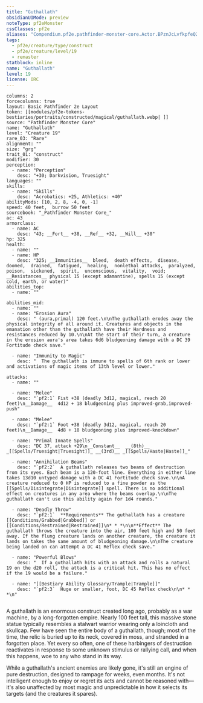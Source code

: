 ```yaml
---
title: "Guthallath"
obsidianUIMode: preview
noteType: pf2eMonster
cssClasses: pf2e
aliases: "Compendium.pf2e.pathfinder-monster-core.Actor.BPznJcLvfkpfeQ2q" 
tags:
  - pf2e/creature/type/construct
  - pf2e/creature/level/19
  - remaster
statblock: inline
name: "Guthallath"
level: 19
license: ORC
---
```


```statblock
columns: 2
forcecolumns: true
layout: Basic Pathfinder 2e Layout
token: [[modules/pf2e-tokens-bestiaries/portraits/constructed/magical/guthallath.webp| ]]
source: "Pathfinder Monster Core"
name: "Guthallath"
level: "Creature 19"
rare_03: "Rare"
alignment: ""
size: "grg"
trait_01: "construct"
modifier: 30
perception:
  - name: "Perception"
    desc: "+30; Darkvision, Truesight"
languages: ""
skills:
  - name: "Skills"
    desc: "Acrobatics: +25, Athletics: +40"
abilityMods: [10, 2, 8, -4, 0, -1]
speed: 40 feet,  burrow 50 feet
sourcebook: "_Pathfinder Monster Core_"
ac: 43
armorclass:
  - name: AC
    desc: "43; __Fort__ +38, __Ref__ +32, __Will__ +30"
hp: 325
health:
  - name: ""
  - name: HP
    desc: "325; __Immunities__  bleed,  death effects,  disease,  doomed,  drained,  fatigued,  healing,  nonlethal attacks,  paralyzed,  poison,  sickened,  spirit,  unconscious,  vitality,  void; __Resistances__ physical 15 (except adamantine), spells 15 (except cold, earth, or water)"
abilities_top:
  - name: ""

abilities_mid:
  - name: ""
  - name: "Erosion Aura"
    desc: " (aura,primal) 120 feet.\n\nThe guthallath erodes away the physical integrity of all around it. Creatures and objects in the emanation other than the guthallath have their Hardness and resistances reduced by 10.\n\nAt the start of their turn, a creature in the erosion aura's area takes 6d6 bludgeoning damage with a DC 39 Fortitude check save."

  - name: "Immunity to Magic"
    desc: "  The guthallath is immune to spells of 6th rank or lower and activations of magic items of 13th level or lower."

attacks:
  - name: ""

  - name: "Melee"
    desc: "`pf2:1` Fist +38 (deadly 3d12, magical, reach 20 feet)\n__Damage__  4d12 + 18 bludgeoning plus improved-grab,improved-push"

  - name: "Melee"
    desc: "`pf2:1` Foot +38 (deadly 3d12, magical, reach 20 feet)\n__Damage__  4d8 + 18 bludgeoning plus improved-knockdown"

  - name: "Primal Innate Spells"
    desc: "DC 37, attack +29\n__Constant__  __(8th)__ _[[Spells/Truesight|Truesight]]_ __(3rd)__ _[[Spells/Haste|Haste]]_"

  - name: "Annihilation Beams"
    desc: "`pf2:2`  A guthallath releases two beams of destruction from its eyes. Each beam is a 120-foot line. Everything in either line takes 13d10 untyped damage with a DC 41 Fortitude check save.\n\nA creature reduced to 0 HP is reduced to a fine powder as the [[Spells/Disintegrate|Disintegrate]] spell. There is no additional effect on creatures in any area where the beams overlap.\n\nThe guthallath can't use this ability again for 1d4 rounds."

  - name: "Deadly Throw"
    desc: "`pf2:1`  **Requirements** The guthallath has a creature [[Conditions/Grabbed|Grabbed]] or [[Conditions/Restrained|Restrained]]\n* * *\n\n**Effect** The guthallath throws the creature into the air, 100 feet high and 50 feet away. If the flung creature lands on another creature, the creature it lands on takes the same amount of bludgeoning damage.\n\nThe creature being landed on can attempt a DC 41 Reflex check save."

  - name: "Powerful Blows"
    desc: "  If a guthallath hits with an attack and rolls a natural 19 on the d20 roll, the attack is a critical hit. This has no effect if the 19 would be a failure."

  - name: "[[Bestiary Ability Glossary/Trample|Trample]]"
    desc: "`pf2:3`  Huge or smaller, foot, DC 45 Reflex check\n\n* * *\n"
 
```



A guthallath is an enormous construct created long ago, probably as a war machine, by a long-forgotten empire. Nearly 100 feet tall, this massive stone statue typically resembles a stalwart warrior wearing only a loincloth and skullcap. Few have seen the entire body of a guthallath, though; most of the time, the relic is buried up to its neck, covered in moss, and stranded in a forgotten place. Yet every so often, one of these harbingers of destruction reactivates in response to some unknown stimulus or rallying call, and when this happens, woe to any who stand in its way.

While a guthallath's ancient enemies are likely gone, it's still an engine of pure destruction, designed to rampage for weeks, even months. It's not intelligent enough to enjoy or regret its acts and cannot be reasoned with—it's also unaffected by most magic and unpredictable in how it selects its targets (and the creatures it spares).
